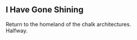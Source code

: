 I Have Gone Shining
-------------------
Return to the homeland of the chalk architectures.  
Halfway.  
